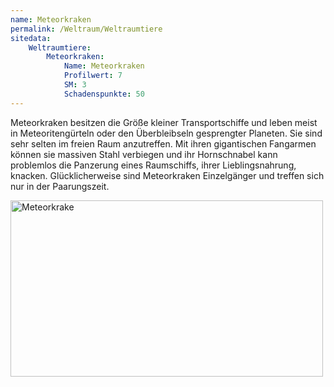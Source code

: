 ```yaml
---
name: Meteorkraken
permalink: /Weltraum/Weltraumtiere
sitedata:
    Weltraumtiere:
        Meteorkraken:
            Name: Meteorkraken
            Profilwert: 7
            SM: 3
            Schadenspunkte: 50
---
```


Meteorkraken besitzen die Größe kleiner Transportschiffe und leben meist in Meteoritengürteln oder den Überbleibseln gesprengter Planeten. Sie sind sehr selten im freien Raum anzutreffen. Mit ihren gigantischen Fangarmen können sie massiven Stahl verbiegen und ihr Hornschnabel kann problemlos die Panzerung eines Raumschiffs, ihrer Lieblingsnahrung, knacken. Glücklicherweise sind Meteorkraken Einzelgänger und treffen sich nur in der Paarungszeit.

<img alt="Meteorkrake" width="500" height="282" src="{{ site.baseurl }}/assets/images/meteorkrake.jpg"/>
